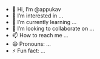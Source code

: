 - 👋 Hi, I’m @appukav
- 👀 I’m interested in ...
- 🌱 I’m currently learning ...
- 💞️ I’m looking to collaborate on ...
- 📫 How to reach me ...
- 😄 Pronouns: ...
- ⚡ Fun fact: ...

<!---
appukav/appukav is a ✨ special ✨ repository because its `README.md` (this file) appears on your GitHub profile.
You can click the Preview link to take a look at your changes.
--->
